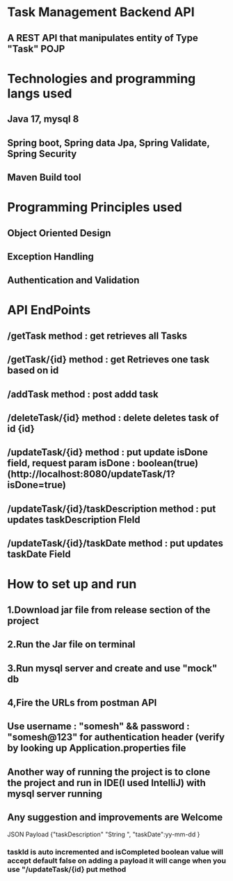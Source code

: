 <h1> Task Management Backend API</h1>
<h2> A REST API that manipulates entity of Type "Task" POJP</h2>
<h1>Technologies and programming langs used </h1>
<h2>Java 17, mysql 8</h2>
<h2>Spring boot, Spring data Jpa, Spring Validate, Spring Security</h2>
<h2>Maven Build tool</h2>
<h1>Programming Principles used </h1>
<h2> Object Oriented Design</h2>
<h2>Exception Handling</h2>
<h2>Authentication and Validation</h2>
<h1>API EndPoints</h1>
<h2>/getTask method : get retrieves all Tasks</h2>
<h2>/getTask/{id} method : get Retrieves one task based on id</h2>
<h2>/addTask method : post addd task </h2>
<h2>/deleteTask/{id} method : delete deletes task of id {id}</h2>
<h2>/updateTask/{id} method : put update isDone field, request param isDone : boolean(true) (http://localhost:8080/updateTask/1?isDone=true)</h2>
<h2>/updateTask/{id}/taskDescription method : put updates taskDescription FIeld</h2>
<h2>/updateTask/{id}/taskDate method : put updates taskDate Field</h2>
<h1>How to set up and run</h1>
<h2>1.Download jar file from release section of the project </h2>
<h2>2.Run the Jar file on terminal </h2>
<h2>3.Run mysql server and create and use "mock" db </h2>
<h2>4,Fire the URLs from postman API</h2>
<h2>Use username : "somesh" && password : "somesh@123" for authentication header (verify by looking up Application.properties file</h2>
<h2> Another way of running the project is to clone the project and run in IDE(I used IntelliJ) with mysql server running</h2>
<h2>Any suggestion and improvements are Welcome</h2>
<j2>JSON Payload</j2>
<j3>{"taskDescription" "String ",
      "taskDate":yy-mm-dd
                            }</j3>
                            
<h3> taskId is auto incremented and isCompleted boolean value will accept default false on adding a payload it will cange when you use "/updateTask/{id} put method </h3>
